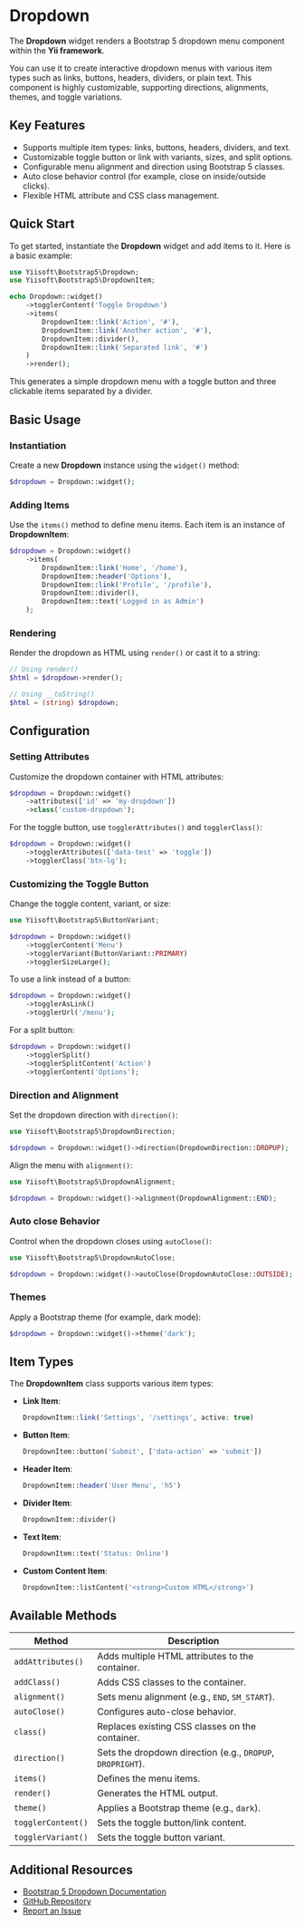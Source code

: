 # Dropdown

The **Dropdown** widget renders a Bootstrap 5 dropdown menu component within the **Yii framework**.

You can use it to create interactive dropdown menus with various item types such as links, buttons, headers, dividers,
or plain text. This component is highly customizable, supporting directions, alignments, themes, and toggle variations.

## Key Features
- Supports multiple item types: links, buttons, headers, dividers, and text.
- Customizable toggle button or link with variants, sizes, and split options.
- Configurable menu alignment and direction using Bootstrap 5 classes.
- Auto close behavior control (for example, close on inside/outside clicks).
- Flexible HTML attribute and CSS class management.

## Quick Start
To get started, instantiate the **Dropdown** widget and add items to it. Here is a basic example:

```php
use Yiisoft\Bootstrap5\Dropdown;
use Yiisoft\Bootstrap5\DropdownItem;

echo Dropdown::widget()
    ->togglerContent('Toggle Dropdown')
    ->items(
        DropdownItem::link('Action', '#'),
        DropdownItem::link('Another action', '#'),
        DropdownItem::divider(),
        DropdownItem::link('Separated link', '#')
    )
    ->render();
```

This generates a simple dropdown menu with a toggle button and three clickable items separated by a divider.

## Basic Usage

### Instantiation
Create a new **Dropdown** instance using the `widget()` method:

```php
$dropdown = Dropdown::widget();
```

### Adding Items
Use the `items()` method to define menu items. Each item is an instance of **DropdownItem**:

```php
$dropdown = Dropdown::widget()
    ->items(
        DropdownItem::link('Home', '/home'),
        DropdownItem::header('Options'),
        DropdownItem::link('Profile', '/profile'),
        DropdownItem::divider(),
        DropdownItem::text('Logged in as Admin')
    );
```

### Rendering
Render the dropdown as HTML using `render()` or cast it to a string:

```php
// Using render()
$html = $dropdown->render();

// Using __toString()
$html = (string) $dropdown;
```

## Configuration

### Setting Attributes
Customize the dropdown container with HTML attributes:

```php
$dropdown = Dropdown::widget()
    ->attributes(['id' => 'my-dropdown'])
    ->class('custom-dropdown');
```

For the toggle button, use `togglerAttributes()` and `togglerClass()`:

```php
$dropdown = Dropdown::widget()
    ->togglerAttributes(['data-test' => 'toggle'])
    ->togglerClass('btn-lg');
```

### Customizing the Toggle Button
Change the toggle content, variant, or size:

```php
use Yiisoft\Bootstrap5\ButtonVariant;

$dropdown = Dropdown::widget()
    ->togglerContent('Menu')
    ->togglerVariant(ButtonVariant::PRIMARY)
    ->togglerSizeLarge();
```

To use a link instead of a button:

```php
$dropdown = Dropdown::widget()
    ->togglerAsLink()
    ->togglerUrl('/menu');
```

For a split button:

```php
$dropdown = Dropdown::widget()
    ->togglerSplit()
    ->togglerSplitContent('Action')
    ->togglerContent('Options');
```

### Direction and Alignment
Set the dropdown direction with `direction()`:

```php
use Yiisoft\Bootstrap5\DropdownDirection;

$dropdown = Dropdown::widget()->direction(DropdownDirection::DROPUP);
```

Align the menu with `alignment()`:

```php
use Yiisoft\Bootstrap5\DropdownAlignment;

$dropdown = Dropdown::widget()->alignment(DropdownAlignment::END);
```

### Auto close Behavior
Control when the dropdown closes using `autoClose()`:

```php
use Yiisoft\Bootstrap5\DropdownAutoClose;

$dropdown = Dropdown::widget()->autoClose(DropdownAutoClose::OUTSIDE);
```

### Themes
Apply a Bootstrap theme (for example, dark mode):

```php
$dropdown = Dropdown::widget()->theme('dark');
```

## Item Types
The **DropdownItem** class supports various item types:

- **Link Item**:
  ```php
  DropdownItem::link('Settings', '/settings', active: true)
  ```
- **Button Item**:
  ```php
  DropdownItem::button('Submit', ['data-action' => 'submit'])
  ```
- **Header Item**:
  ```php
  DropdownItem::header('User Menu', 'h5')
  ```
- **Divider Item**:
  ```php
  DropdownItem::divider()
  ```
- **Text Item**:
  ```php
  DropdownItem::text('Status: Online')
  ```
- **Custom Content Item**:
  ```php
  DropdownItem::listContent('<strong>Custom HTML</strong>')
  ```

## Available Methods

| Method             | Description                                                |
|--------------------|------------------------------------------------------------|
| `addAttributes()`  | Adds multiple HTML attributes to the container.            |
| `addClass()`       | Adds CSS classes to the container.                         |
| `alignment()`      | Sets menu alignment (e.g., `END`, `SM_START`).             |
| `autoClose()`      | Configures auto-close behavior.                            |
| `class()`          | Replaces existing CSS classes on the container.            |
| `direction()`      | Sets the dropdown direction (e.g., `DROPUP`, `DROPRIGHT`). |
| `items()`          | Defines the menu items.                                    |
| `render()`         | Generates the HTML output.                                 |
| `theme()`          | Applies a Bootstrap theme (e.g., `dark`).                  |
| `togglerContent()` | Sets the toggle button/link content.                       |
| `togglerVariant()` | Sets the toggle button variant.                            |

## Additional Resources
- [Bootstrap 5 Dropdown Documentation](https://getbootstrap.com/docs/5.3/components/dropdowns/)
- [GitHub Repository](https://github.com/yiisoft/bootstrap5)
- [Report an Issue](https://github.com/yiisoft/bootstrap5/issues)

